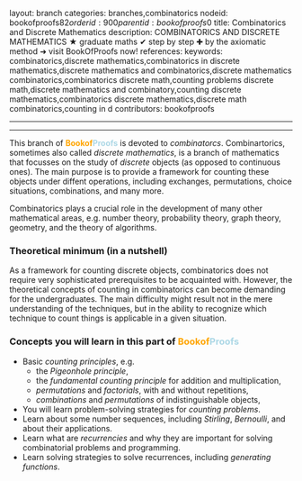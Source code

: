 layout: branch
categories: branches,combinatorics
nodeid: bookofproofs$82
orderid: 900
parentid: bookofproofs$0
title: Combinatorics and Discrete Mathematics
description: COMBINATORICS AND DISCRETE MATHEMATICS ★ graduate maths ✔ step by step ✚ by the axiomatic method ➜ visit BookOfProofs now!
references: 
keywords: combinatorics,discrete mathematics,combinatorics in discrete mathematics,discrete mathematics and combinatorics,discrete mathematics combinatorics,combinatorics discrete math,counting problems discrete math,discrete mathematics and combinatory,counting discrete mathematics,combinatorics discrete mathematics,discrete math combinatorics,counting in d
contributors: bookofproofs

---


---

This branch of <strong><span style='color:orange'>Bookof</span><span style='color:lightblue'>Proofs</span></strong> is devoted to _combinatorcs_. Combinartorics, sometimes also called _discrete mathematics_, is a branch of mathematics that focusses on the study of _discrete_ objects (as opposed to continuous ones). The main purpose is to provide a framework for counting these objects under diffent operations, including exchanges, permutations, choice situations, combinations, and many more.

Combinatorics plays a crucial role in the development of many other mathematical areas, e.g. number theory, probability theory, graph theory, geometry, and the theory of algorithms.

### Theoretical minimum (in a nutshell)

As a framework for counting discrete objects, combinatorics does not require very sophisticated prerequisites to be acquainted with. However, the theoretical concepts of counting in combinatorics can become demanding for the undergraduates. The main difficulty might result not in the mere understanding of the techniques, but in the ability to recognize which technique to count things is applicable in a given situation.

### Concepts you will learn in this part of <strong><span style='color:orange'>Bookof</span><span style='color:lightblue'>Proofs</span></strong>


* Basic _counting principles_, e.g.
   * the _Pigeonhole principle_,
   * the _fundamental counting principle_ for addition and multiplication,
   * _permutations_ and _factorials_, with and without repetitions,
   * _combinations_ and _permutations_ of indistinguishable objects,
* You will learn problem-solving strategies for _counting problems_.
* Learn about some number sequences, including _Stirling_, _Bernoulli_, and about their applications.
* Learn what are _recurrencies_ and why they are important for solving combinatorial problems and programming.
* Learn solving strategies to solve recurrences, including _generating functions_.
